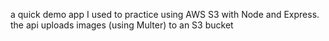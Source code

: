 a quick demo app I used to practice using AWS S3 with Node and Express.
the api uploads images (using Multer) to an S3 bucket
